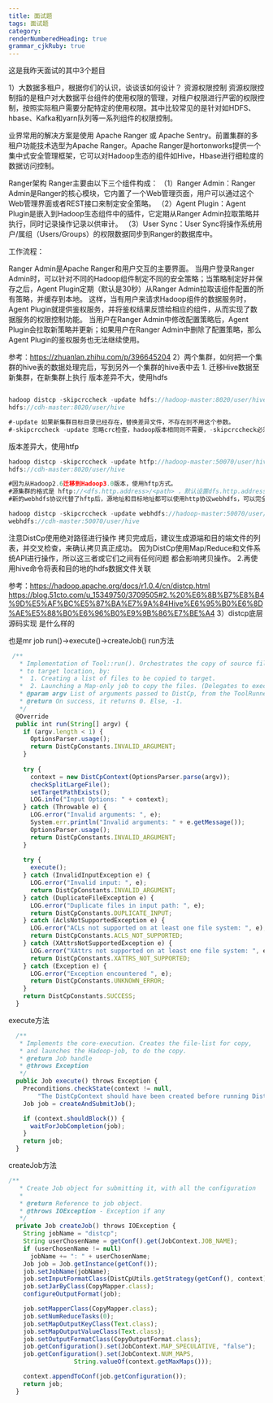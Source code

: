 ```yaml
---
title: 面试题
tags: 面试题
category: 
renderNumberedHeading: true
grammar_cjkRuby: true
---
```

这是我昨天面试的其中3个题目

1）大数据多租户，根据你们的认识，谈谈该如何设计？
资源权限控制
资源权限控制指的是租户对大数据平台组件的使用权限的管理，对租户权限进行严密的权限控制，按照实际租户需要分配特定的使用权限。其中比较常见的是针对如HDFS、hbase、Kafka和yarn队列等一系列组件的权限控制。

业界常用的解决方案是使用 Apache Ranger 或 Apache Sentry。前置集群的多租户功能技术选型为Apache Ranger。Apache Ranger是hortonworks提供一个集中式安全管理框架，它可以对Hadoop生态的组件如Hive，Hbase进行细粒度的数据访问控制。

Ranger架构
Ranger主要由以下三个组件构成：
（1）Ranger Admin：Ranger Admin是Ranger的核心模块，它内置了一个Web管理页面，用户可以通过这个Web管理界面或者REST接口来制定安全策略。
（2）Agent Plugin：Agent Plugin是嵌入到Hadoop生态组件中的插件，它定期从Ranger Admin拉取策略并执行，同时记录操作记录以供审计。
（3）User Sync：User Sync将操作系统用户/属组（Users/Groups）的权限数据同步到Ranger的数据库中。


工作流程：

Ranger Admin是Apache Ranger和用户交互的主要界面。
当用户登录Ranger Admin时，可以针对不同的Hadoop组件制定不同的安全策略；当策略制定好并保存之后，Agent Plugin定期（默认是30秒）从Ranger Admin拉取该组件配置的所有策略，并缓存到本地。
这样，当有用户来请求Hadoop组件的数据服务时，Agent Plugin就提供鉴权服务，并将鉴权结果反馈给相应的组件，从而实现了数据服务的权限控制功能。
当用户在Ranger Admin中修改配置策略后，Agent Plugin会拉取新策略并更新；如果用户在Ranger Admin中删除了配置策略，那么Agent Plugin的鉴权服务也无法继续使用。


参考：https://zhuanlan.zhihu.com/p/396645204
2）两个集群，如何把一个集群的hive表的数据处理完后，写到另外一个集群的hive表中去
	1. 迁移Hive数据至新集群，在新集群上执行
版本差异不大，使用hdfs

``` javascript

hadoop distcp -skipcrccheck -update hdfs://hadoop-master:8020/user/hive/* \
hdfs://cdh-master:8020/user/hive

#-update 如果新集群目标目录已经存在，替换差异文件，不存在则不用这个参数。
#-skipcrccheck -update 忽略crc检查，hadoop版本相同则不需要，-skipcrccheck必须与-update同时使用才能生效。
```

版本差异大，使用htfp

``` javascript
hadoop distcp -skipcrccheck -update htfp://hadoop-master:50070/user/hive/* \
hdfs://cdh-master:8020/user/hive

#因为从Hadoop2.6迁移到Hadoop3.0版本，使用hftp方式。
#源集群的格式是 hftp://<dfs.http.address>/<path> ，默认设置dfs.http.address是 <namenode>:50070。
#新的webhdfs协议代替了hftp后，源地址和目标地址都可以使用http协议webhdfs，可以完全兼容 。

hadoop distcp -skipcrccheck -update webhdfs://hadoop-master:50070/user/hive/* \
webhdfs://cdh-master:50070/user/hive
```
注意DistCp使用绝对路径进行操作
拷贝完成后，建议生成源端和目的端文件的列表，并交叉检查，来确认拷贝真正成功。 因为DistCp使用Map/Reduce和文件系统API进行操作，所以这三者或它们之间有任何问题 都会影响拷贝操作。
	2.再使用hive命令将表和目的地的hdfs数据文件关联

参考：https://hadoop.apache.org/docs/r1.0.4/cn/distcp.html						https://blog.51cto.com/u_15349750/3709505#2.%20%E6%8B%B7%E8%B4%9D%E5%AF%BC%E5%87%BA%E7%9A%84Hive%E6%95%B0%E6%8D%AE%E5%88%B0%E6%96%B0%E9%9B%86%E7%BE%A4
3）distcp底层源码实现 是什么样的

也是mr job
run()->execute()->createJob()
run方法
``` javascript
 /**
   * Implementation of Tool::run(). Orchestrates the copy of source file(s)
   * to target location, by:
   *  1. Creating a list of files to be copied to target.
   *  2. Launching a Map-only job to copy the files. (Delegates to execute().)
   * @param argv List of arguments passed to DistCp, from the ToolRunner.
   * @return On success, it returns 0. Else, -1.
   */
  @Override
  public int run(String[] argv) {
    if (argv.length < 1) {
      OptionsParser.usage();
      return DistCpConstants.INVALID_ARGUMENT;
    }
    
    try {
      context = new DistCpContext(OptionsParser.parse(argv));
      checkSplitLargeFile();
      setTargetPathExists();
      LOG.info("Input Options: " + context);
    } catch (Throwable e) {
      LOG.error("Invalid arguments: ", e);
      System.err.println("Invalid arguments: " + e.getMessage());
      OptionsParser.usage();      
      return DistCpConstants.INVALID_ARGUMENT;
    }
    
    try {
      execute();
    } catch (InvalidInputException e) {
      LOG.error("Invalid input: ", e);
      return DistCpConstants.INVALID_ARGUMENT;
    } catch (DuplicateFileException e) {
      LOG.error("Duplicate files in input path: ", e);
      return DistCpConstants.DUPLICATE_INPUT;
    } catch (AclsNotSupportedException e) {
      LOG.error("ACLs not supported on at least one file system: ", e);
      return DistCpConstants.ACLS_NOT_SUPPORTED;
    } catch (XAttrsNotSupportedException e) {
      LOG.error("XAttrs not supported on at least one file system: ", e);
      return DistCpConstants.XATTRS_NOT_SUPPORTED;
    } catch (Exception e) {
      LOG.error("Exception encountered ", e);
      return DistCpConstants.UNKNOWN_ERROR;
    }
    return DistCpConstants.SUCCESS;
  }
```

execute方法
``` javascript
  /**
   * Implements the core-execution. Creates the file-list for copy,
   * and launches the Hadoop-job, to do the copy.
   * @return Job handle
   * @throws Exception
   */
  public Job execute() throws Exception {
    Preconditions.checkState(context != null,
        "The DistCpContext should have been created before running DistCp!");
    Job job = createAndSubmitJob();

    if (context.shouldBlock()) {
      waitForJobCompletion(job);
    }
    return job;
  }
```

createJob方法
``` javascript
/**
   * Create Job object for submitting it, with all the configuration
   *
   * @return Reference to job object.
   * @throws IOException - Exception if any
   */
  private Job createJob() throws IOException {
    String jobName = "distcp";
    String userChosenName = getConf().get(JobContext.JOB_NAME);
    if (userChosenName != null)
      jobName += ": " + userChosenName;
    Job job = Job.getInstance(getConf());
    job.setJobName(jobName);
    job.setInputFormatClass(DistCpUtils.getStrategy(getConf(), context));
    job.setJarByClass(CopyMapper.class);
    configureOutputFormat(job);

    job.setMapperClass(CopyMapper.class);
    job.setNumReduceTasks(0);
    job.setMapOutputKeyClass(Text.class);
    job.setMapOutputValueClass(Text.class);
    job.setOutputFormatClass(CopyOutputFormat.class);
    job.getConfiguration().set(JobContext.MAP_SPECULATIVE, "false");
    job.getConfiguration().set(JobContext.NUM_MAPS,
                  String.valueOf(context.getMaxMaps()));

    context.appendToConf(job.getConfiguration());
    return job;
  }
```

